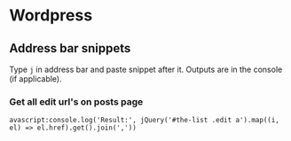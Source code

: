 # Wordpress

## Address bar snippets

Type `j` in address bar and paste snippet after it. Outputs are in the console (if applicable). 

### Get all edit url's on posts page

    avascript:console.log('Result:', jQuery('#the-list .edit a').map((i, el) => el.href).get().join(','))
